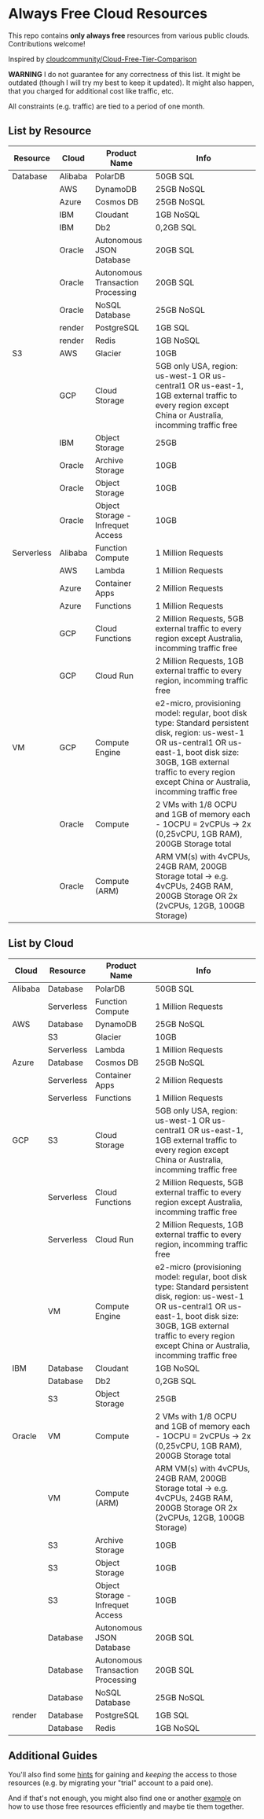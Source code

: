 # Always Free Cloud Resources

This repo contains __only always free__ resources from various public clouds. Contributions welcome!

Inspired by [cloudcommunity/Cloud-Free-Tier-Comparison](https://github.com/cloudcommunity/Cloud-Free-Tier-Comparison)

__WARNING__ I do not guarantee for any correctness of this list.
It might be outdated (though I will try my best to keep it updated).
It might also happen, that you charged for additional cost like traffic, etc.

All constraints (e.g. traffic) are tied to a period of one month.

## List by Resource

|Resource     |Cloud   |Product Name                     |Info|
|-------------|--------|---------------------------------|----|
|Database     |Alibaba |PolarDB                          |50GB SQL|
|             |AWS     |DynamoDB                         |25GB NoSQL|
|             |Azure   |Cosmos DB                        |25GB NoSQL|
|             |IBM     |Cloudant                         |1GB NoSQL|
|             |IBM     |Db2                              |0,2GB SQL|
|             |Oracle  |Autonomous JSON Database         |20GB SQL|
|             |Oracle  |Autonomous Transaction Processing|20GB SQL|
|             |Oracle  |NoSQL Database                   |25GB NoSQL|
|             |render  |PostgreSQL                       |1GB SQL|
|             |render  |Redis                            |1GB NoSQL|
|S3           |AWS     |Glacier                          |10GB|
|             |GCP     |Cloud Storage                    |5GB only USA, region: us-west-1 OR us-central1 OR us-east-1, 1GB external traffic to every region except China or Australia, incomming traffic free|
|             |IBM     |Object Storage                   |25GB|
|             |Oracle  |Archive Storage                  |10GB|
|             |Oracle  |Object Storage                   |10GB|
|             |Oracle  |Object Storage - Infrequet Access|10GB|
|Serverless   |Alibaba |Function Compute                 |1 Million Requests|
|             |AWS     |Lambda                           |1 Million Requests|
|             |Azure   |Container Apps                   |2 Million Requests|
|             |Azure   |Functions                        |1 Million Requests|
|             |GCP     |Cloud Functions                  |2 Million Requests, 5GB external traffic to every region except Australia, incomming traffic free|
|             |GCP     |Cloud Run                        |2 Million Requests, 1GB external traffic to every region, incomming traffic free|
|VM           |GCP     |Compute Engine                   |e2-micro, provisioning model: regular, boot disk type: Standard persistent disk, region: us-west-1 OR us-central1 OR us-east-1, boot disk size: 30GB, 1GB external traffic to every region except China or Australia, incomming traffic free|
|             |Oracle  |Compute                          |2 VMs with 1/8 OCPU and 1GB of memory each - 1OCPU = 2vCPUs -> 2x (0,25vCPU, 1GB RAM), 200GB Storage total|
|             |Oracle  |Compute (ARM)                    |ARM VM(s) with 4vCPUs, 24GB RAM, 200GB Storage total -> e.g. 4vCPUs, 24GB RAM, 200GB Storage OR 2x (2vCPUs, 12GB, 100GB Storage)|

## List by Cloud

|Cloud   |Resource     |Product Name                     |Info|
|--------|-------------|---------------------------------|----|
|Alibaba |Database     |PolarDB                          |50GB SQL|
|        |Serverless   |Function Compute                 |1 Million Requests|
|AWS     |Database     |DynamoDB                         |25GB NoSQL|
|        |S3           |Glacier                          |10GB|
|        |Serverless   |Lambda                           |1 Million Requests|
|Azure   |Database     |Cosmos DB                        |25GB NoSQL|
|        |Serverless   |Container Apps                   |2 Million Requests|
|        |Serverless   |Functions                        |1 Million Requests|
|GCP     |S3           |Cloud Storage                    |5GB only USA, region: us-west-1 OR us-central1 OR us-east-1, 1GB external traffic to every region except China or Australia, incomming traffic free|
|        |Serverless   |Cloud Functions                  |2 Million Requests, 5GB external traffic to every region except Australia, incomming traffic free|
|        |Serverless   |Cloud Run                        |2 Million Requests, 1GB external traffic to every region, incomming traffic free|
|        |VM           |Compute Engine                   |e2-micro (provisioning model: regular, boot disk type: Standard persistent disk, region: us-west-1 OR us-central1 OR us-east-1, boot disk size: 30GB, 1GB external traffic to every region except China or Australia, incomming traffic free|
|IBM     |Database     |Cloudant                         |1GB NoSQL|
|        |Database     |Db2                              |0,2GB SQL|
|        |S3           |Object Storage                   |25GB|
|Oracle  |VM           |Compute                          |2 VMs with 1/8 OCPU and 1GB of memory each - 1OCPU = 2vCPUs -> 2x (0,25vCPU, 1GB RAM), 200GB Storage total|
|        |VM           |Compute (ARM)                    |ARM VM(s) with 4vCPUs, 24GB RAM, 200GB Storage total -> e.g. 4vCPUs, 24GB RAM, 200GB Storage OR 2x (2vCPUs, 12GB, 100GB Storage)|
|        |S3           |Archive Storage                  |10GB|
|        |S3           |Object Storage                   |10GB|
|        |S3           |Object Storage - Infrequet Access|10GB|
|        |Database     |Autonomous JSON Database         |20GB SQL|
|        |Database     |Autonomous Transaction Processing|20GB SQL|
|        |Database     |NoSQL Database                   |25GB NoSQL|
|render  |Database     |PostgreSQL                       |1GB SQL|
|        |Database     |Redis                            |1GB NoSQL|

## Additional Guides

You'll also find some [hints](trial_to_paid.md) for gaining and _keeping_ the access to those resources (e.g. by migrating your "trial" account to a paid one).

And if that's not enough, you might also find one or another [example](example_uses) on how to use those free resources efficiently and maybe tie them together.
